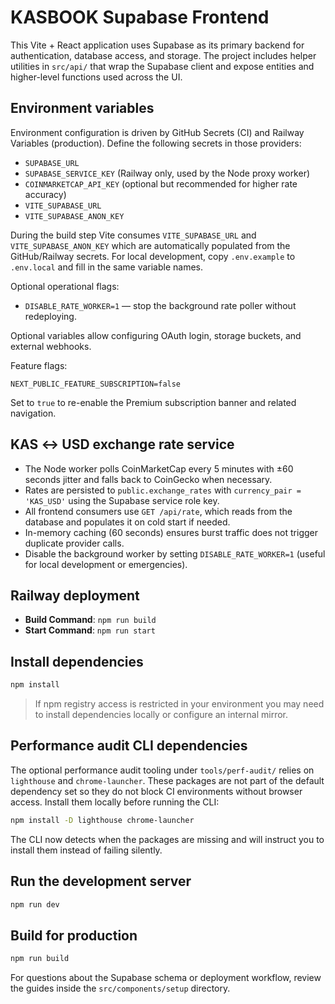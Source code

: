 # KASBOOK Supabase Frontend

This Vite + React application uses Supabase as its primary backend for authentication, database access, and storage. The project includes helper utilities in `src/api/` that wrap the Supabase client and expose entities and higher-level functions used across the UI.

## Environment variables

Environment configuration is driven by GitHub Secrets (CI) and Railway Variables (production).
Define the following secrets in those providers:

- `SUPABASE_URL`
- `SUPABASE_SERVICE_KEY` (Railway only, used by the Node proxy worker)
- `COINMARKETCAP_API_KEY` (optional but recommended for higher rate accuracy)
- `VITE_SUPABASE_URL`
- `VITE_SUPABASE_ANON_KEY`

During the build step Vite consumes `VITE_SUPABASE_URL` and `VITE_SUPABASE_ANON_KEY` which
are automatically populated from the GitHub/Railway secrets. For local development, copy
`.env.example` to `.env.local` and fill in the same variable names.

Optional operational flags:

- `DISABLE_RATE_WORKER=1` — stop the background rate poller without redeploying.

Optional variables allow configuring OAuth login, storage buckets, and external webhooks.

Feature flags:

```
NEXT_PUBLIC_FEATURE_SUBSCRIPTION=false
```

Set to `true` to re-enable the Premium subscription banner and related navigation.

## KAS ↔ USD exchange rate service

- The Node worker polls CoinMarketCap every 5 minutes with ±60 seconds jitter and falls back to CoinGecko when necessary.
- Rates are persisted to `public.exchange_rates` with `currency_pair = 'KAS_USD'` using the Supabase service role key.
- All frontend consumers use `GET /api/rate`, which reads from the database and populates it on cold start if needed.
- In-memory caching (60 seconds) ensures burst traffic does not trigger duplicate provider calls.
- Disable the background worker by setting `DISABLE_RATE_WORKER=1` (useful for local development or emergencies).

## Railway deployment

- **Build Command**: `npm run build`
- **Start Command**: `npm run start`

## Install dependencies

```bash
npm install
```

> If npm registry access is restricted in your environment you may need to install dependencies locally or configure an internal mirror.

## Performance audit CLI dependencies

The optional performance audit tooling under `tools/perf-audit/` relies on `lighthouse` and `chrome-launcher`. These packages are
not part of the default dependency set so they do not block CI environments without browser access. Install them locally before
running the CLI:

```bash
npm install -D lighthouse chrome-launcher
```

The CLI now detects when the packages are missing and will instruct you to install them instead of failing silently.

## Run the development server

```bash
npm run dev
```

## Build for production

```bash
npm run build
```

For questions about the Supabase schema or deployment workflow, review the guides inside the `src/components/setup` directory.
